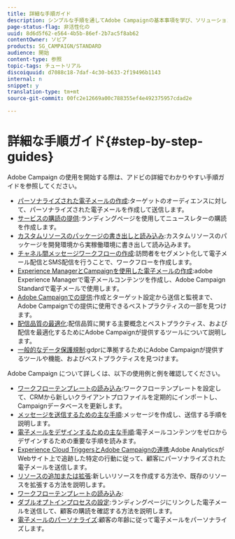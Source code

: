 ```yaml
---
title: 詳細な手順ガイド
description: シンプルな手順を通してAdobe Campaignの基本事項を学び、ソリューションの効果を体験します。
page-status-flag: 非活性化の
uuid: 8d6d5f62-e564-4b5b-86ef-2b7ac5f8ab62
contentOwner: ソビア
products: SG_CAMPAIGN/STANDARD
audience: 開始
content-type: 参照
topic-tags: チュートリアル
discoiquuid: d7088c18-7daf-4c30-b633-2f19496b1143
internal: n
snippet: y
translation-type: tm+mt
source-git-commit: 00fc2e12669a00c788355ef4e492375957cdad2e

---
```



# 詳細な手順ガイド{#step-by-step-guides}

Adobe Campaign の使用を開始する際は、アドビの詳細でわかりやすい手順ガイドを参照してください。

* [パーソナライズされた電子メールの作成](https://docs.campaign.adobe.com/doc/standard/getting_started/en/ACS_GettingStartedEmail.html):ターゲットのオーディエンスに対して、パーソナライズされた電子メールを作成して送信します。
* [サービスの購読の提供](https://docs.campaign.adobe.com/doc/standard/getting_started/en/ACS_GettingStartedLandingPages.html):ランディングページを使用してニュースレターの購読を作成します。
* [カスタムリソースのパッケージの書き出しと読み込み](https://docs.campaign.adobe.com/doc/standard/getting_started/en/ACS_ImportExport.html):カスタムリソースのパッケージを開発環境から実稼働環境に書き出して読み込みます。
* [チャネル間メッセージワークフローの作成](https://docs.campaign.adobe.com/doc/standard/getting_started/en/ACS_WorkflowSegmentation.html):訪問者をセグメント化して電子メール配信とSMS配信を行うことで、ワークフローを作成します。
* [Experience ManagerとCampaignを使用した電子メールの作成](https://docs.campaign.adobe.com/doc/standard/getting_started/en/ACS_AEM.html):adobe Experience Managerで電子メールコンテンツを作成し、Adobe Campaign Standardで電子メールで使用します。
* [Adobe Campaignでの提供](https://docs.campaign.adobe.com/doc/standard/getting_started/en/ACS_DeliveryBestPractices.html):作成とターゲット設定から送信と監視まで、Adobe Campaignでの提供に使用できるベストプラクティスの一部を見つけます。
* [配信品質の最適化](https://docs.campaign.adobe.com/doc/standard/getting_started/en/ACS_Deliverability.html):配信品質に関する主要概念とベストプラクティス、および配信を最適化するためにAdobe Campaignが提供するツールについて説明します。
* [一般的なデータ保護規制](https://docs.campaign.adobe.com/doc/standard/getting_started/en/ACS_GDPR.html):gdprに準拠するためにAdobe Campaignが提供するツールや機能、およびベストプラクティスを見つけます。

Adobe Campaign について詳しくは、以下の使用例と例を確認してください。

* [ワークフローテンプレートの読み込み](../../automating/using/importing-data.md#example--import-workflow-template):ワークフローテンプレートを設定して、CRMから新しいクライアントプロファイルを定期的にインポートし、Campaignデータベースを更新します。
* [メッセージを送信するための主な手順](../../channels/using/key-steps-to-send-a-message.md):メッセージを作成し、送信する手順を説明します。
* [電子メールをデザインするための主な手順](../../designing/using/designing-from-scratch.md#designing-an-email-content-from-scratch):電子メールコンテンツをゼロからデザインするための重要な手順を読みます。
* [Experience Cloud TriggersとAdobe Campaignの連携](../../integrating/using/abandonment-triggers-use-cases.md):Adobe AnalyticsがWebサイト上で追跡した特定の行動に従って、顧客にパーソナライズされた電子メールを送信します。
* [リソースの追加または拡張](../../developing/using/key-steps-to-add-a-resource.md):新しいリソースを作成する方法や、既存のリソースを拡張する方法を説明します。
* [ワークフローテンプレートの読み込み](../../automating/using/importing-data.md#example--import-workflow-template):
* [ダブルオプトインプロセスの設定](../../channels/using/setting-up-a-double-opt-in-process.md):ランディングページにリンクした電子メールを送信して、顧客の購読を確認する方法を説明します。
* [電子メールのパーソナライズ](../../designing/using/personalization.md#example-email-personalization):顧客の年齢に従って電子メールをパーソナライズします。
